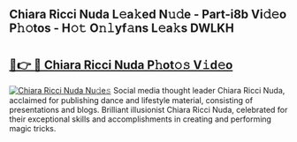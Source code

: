 ## Chiara Ricci Nuda L𝚎a𝚔ed N𝚞𝚍e - Part-i8b Vi𝚍𝚎o P𝚑𝚘tos - H𝚘𝚝 O𝚗𝚕yf𝚊ns L𝚎a𝚔s DWLKH

# <h2><a href="http://kf9ssn.oniu.top/?m=Chiara+Ricci+Nuda">🔗👉 🔴 Chiara Ricci Nuda P𝚑ot𝚘𝚜 V𝚒d𝚎o</a></h2>

[![Chiara Ricci Nuda Nu𝚍e𝚜](https://i.imgur.com/0qMVB7G.gif)](http://kf9ssn.oniu.top/?m=Chiara+Ricci+Nuda)
Social media thought leader Chiara Ricci Nuda, acclaimed for publishing dance and lifestyle material, consisting of presentations and blogs. Brilliant illusionist Chiara Ricci Nuda, celebrated for their exceptional skills and accomplishments in creating and performing magic tricks.  
